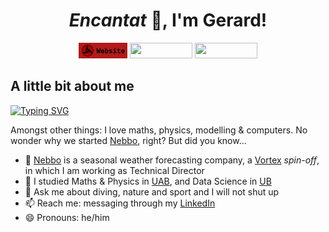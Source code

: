 <div align='center'>
  <h1> <i>Encantat</i> 👋, I'm Gerard! </h1>
  
  <a href="https://gcastro-98.github.io/"> <img height="25em" width="auto" src="img/my-page-badge.png" /></a> <!-- LINKEDIN --> <a href="https://www.linkedin.com/in/gcastro98/"> <img height="25em" width="100em" src="https://img.shields.io/badge/LinkedIn-0077B5?style=for-the-badge&logo=linkedin&logoColor=white" /></a> <!-- TWITTER --> <a href="https://twitter.com/gcastro_98"> <img height="25em" width="100em" src="https://img.shields.io/badge/Twitter-1DA1F2?style=for-the-badge&logo=twitter&logoColor=white" /></a>

</div>

## A little bit about me

[![Typing SVG](https://readme-typing-svg.demolab.com/?lines=I+am+Gerard!;Mathematician,+physicist...;...and+AI+geek)](https://git.io/typing-svg)

Amongst other things: I love maths, physics, modelling & computers. No wonder why we started [Nebbo](https://linkedin.com/company/nebbo-weather), right? But did you know... 

- 🔭 [Nebbo](https://linkedin.com/company/nebbo-weather) is a seasonal weather forecasting company, a [Vortex](https://www.linkedin.com/company/vortex/) _spin-off_, in which I am working as Technical Director 
- 🌱 I studied Maths & Physics in [UAB](https://www.uab.cat/web/estudiar/ehea-degrees/general-information/physics-mathematics-1216708259085.html?param1=1216795185845), and Data Science in [UB](https://mat.ub.edu/sciencedata/)
- 💬 Ask me about diving, nature and sport and I will not shut up 
- 📫 Reach me: messaging through my [LinkedIn](https://www.linkedin.com/in/gcastro98/)
- 😄 Pronouns: he/him

<!--
## Github stats

<img height="180em" src="https://github-readme-stats.vercel.app/api?username=gcastro-98&show_icons=true&hide_border=true&&count_private=true&include_all_commits=true" /> 
<!-- <img height="130em" src="https://github-readme-stats.vercel.app/api/top-langs/?username=gcastro-98"/> -->

<!--
Specifically, regarding my python most used packages, the following can be distinguished:

<img height="25em" src="https://img.shields.io/badge/Numpy-777BB4?style=for-the-badge&logo=numpy&logoColor=white"> <img height="25em" src="https://img.shields.io/badge/Pandas-2C2D72?style=for-the-badge&logo=pandas&logoColor=white"> <img height="25em" width="100em" src="https://docs.xarray.dev/en/stable/_static/dataset-diagram-logo.png" style="background-color:white"> <img height="25em" src="https://img.shields.io/badge/TensorFlow-FF6F00?style=for-the-badge&logo=TensorFlow&logoColor=white"> <img height="25em" src="https://img.shields.io/badge/SciPy-654FF0?style=for-the-badge&logo=SciPy&logoColor=white"> <img height="25em" src="https://img.shields.io/badge/scikit_learn-F7931E?style=for-the-badge&logo=scikit-learn&logoColor=white">
-->

<!-- ## My trophies --> 
<!-- <img height="180em" width="auto" src="https://github-profile-trophy.vercel.app/?username=gcastro-98"> -->

<!-- Badges: https://github.com/alexandresanlim/Badges4-README.md-Profile -->
<!-- Visitor badge: https://www.visitorbadge.io/ -->
<!-- For more badges... https://github.com/badges/shields -->
